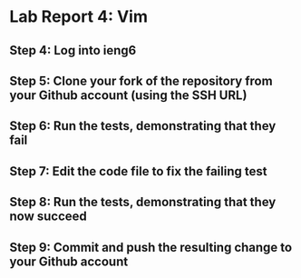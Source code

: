 # Lab Report 4: Vim

## Step 4: Log into ieng6

## Step 5: Clone your fork of the repository from your Github account (using the SSH URL)

## Step 6: Run the tests, demonstrating that they fail

## Step 7: Edit the code file to fix the failing test

## Step 8: Run the tests, demonstrating that they now succeed

## Step 9: Commit and push the resulting change to your Github account

